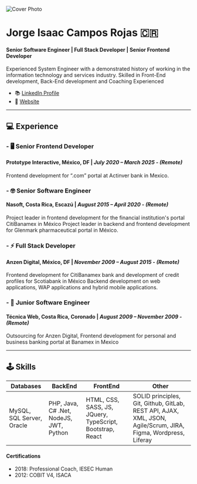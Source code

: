 ![Cover Photo](https://digitalpixcr.com/GITHUB-JICR7/cover.jpg)

# Jorge Isaac Campos Rojas 🇨🇷
#### Senior Software Engineer | Full Stack Developer | Senior Frontend Developer

Experienced System Engineer with a demonstrated history of working in the information technology and services industry. Skilled in Front-End development, Back-End development and Coaching Experienced

- 📚 [LinkedIn Profile](https://www.linkedin.com/in/jicr7/) 
- 🔗 [Website](https://www.digitalpixcr.com/)
<hr />

## 💻 Experience

### - 🖥️ Senior Frontend Developer  
#### Prototype Interactive, México, DF | _July 2020 – March 2025 - (Remote)_
Frontend development for “.com” portal at Actinver bank in Mexico.

### - 🤓 Senior Software Engineer
#### Nasoft, Costa Rica, Escazú | _August 2015 – April 2020 - (Remote)_

Project leader in frontend development for the financial institution's portal CitiBanamex in México
Project leader in backend and frontend development for Glenmark pharmaceutical portal in México.

### - ⚡ Full Stack Developer
#### Anzen Digital, México, DF | _November 2009 – August 2015 - (Remote)_

Frontend development for CitiBanamex bank and development of credit profiles
for Scotiabank in México
Backend development on web applications, WAP applications and hybrid mobile
applications.

### - 🔭 Junior Software Engineer
#### Técnica Web, Costa Rica, Coronado | _August 2009 – November 2009 - (Remote)_
Outsourcing for Anzen Digital, Frontend development for personal and business
banking portal at Banamex in Mexico

<hr />

## 🕹️ Skills

| Databases | BackEnd | FrontEnd | Other |
| ----------- | ----------- | ----------- | ----------- |
| MySQL, SQL Server, Oracle | PHP, Java, C# .Net, NodeJS, JWT, Python | HTML, CSS, SASS, JS, JQuery, TypeScript, Bootstrap, React | SOLID principles, Git, Github, GitLab, REST API, AJAX, XML, JSON, Agile/Scrum, JIRA, Figma, Wordpress, Liferay

#### Certifications
- 2018: Professional Coach, IESEC Human
- 2012: COBIT V4, ISACA